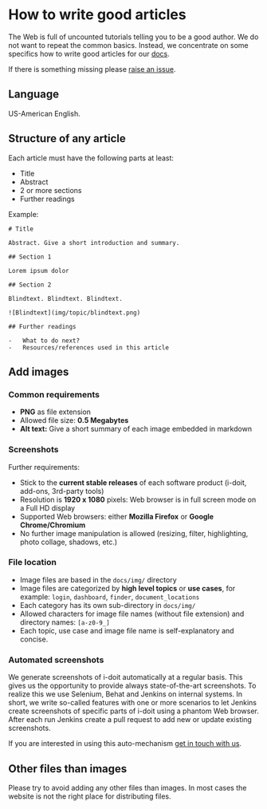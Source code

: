 # How to write good articles

The Web is full of uncounted tutorials telling you to be a good author. We do not want to repeat the common basics. Instead, we concentrate on some specifics how to write good articles for our [docs][].

If there is something missing please [raise an issue][issues].

## Language

US-American English.

## Structure of any article

Each article must have the following parts at least:

-   Title
-   Abstract
-   2 or more sections
-   Further readings

Example:

~~~ {.markdown}
# Title

Abstract. Give a short introduction and summary.

## Section 1

Lorem ipsum dolor

## Section 2

Blindtext. Blindtext. Blindtext.

![Blindtext](img/topic/blindtext.png)

## Further readings

-   What to do next?
-   Resources/references used in this article

~~~

## Add images

### Common requirements

-   **PNG** as file extension
-   Allowed file size: **0.5 Megabytes**
-   **Alt text:** Give a short summary of each image embedded in markdown

### Screenshots

Further requirements:

-   Stick to the **current stable releases** of each software product (i-doit, add-ons, 3rd-party tools)
-   Resolution is **1920 x 1080** pixels: Web browser is in full screen mode on a Full HD display
-   Supported Web browsers: either **Mozilla Firefox** or **Google Chrome/Chromium**
-   No further image manipulation is allowed (resizing, filter, highlighting, photo collage, shadows, etc.)

### File location

-   Image files are based in the `docs/img/` directory
-   Image files are categorized by **high level topics** or **use cases**, for example: `login`, `dashboard`, `finder`, `document_locations`
-   Each category has its own sub-directory in `docs/img/`
-   Allowed characters for image file names (without file extension) and directory names: `[a-z0-9_]`
-   Each topic, use case and image file name is self-explanatory and concise.

### Automated screenshots

We generate screenshots of i-doit automatically at a regular basis. This gives us the opportunity to provide always state-of-the-art screenshots. To realize this we use Selenium, Behat and Jenkins on internal systems. In short, we write so-called features with one or more scenarios to let Jenkins create screenshots of specific parts of i-doit using a phantom Web browser. After each run Jenkins create a pull request to add new or update existing screenshots.

If you are interested in using this auto-mechanism [get in touch with us](SUPPORT.md).

## Other files than images

Please try to avoid adding any other files than images. In most cases the website is not the right place for distributing files.

[docs]: https://docs.i-doit.com/
[issues]: https://github.com/i-doit/docs/issues
